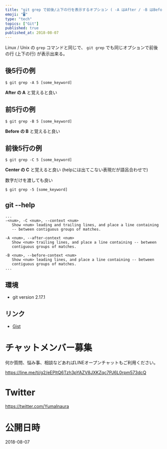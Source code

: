 ```yaml
---
title: "git grep で前後/上下の行を表示するオプション ( -A はAfter / -B はBefore / -C はCenter )"
emoji: "🖥"
type: "tech"
topics: ["Git"]
published: true
published_at: 2018-08-07
---
```


Linux / Unix の `grep` コマンドと同じで、 `git grep` でも同じオプションで前後の行 (上下の行) が表示出来る。

## 後5行の例

```
$ git grep -A 5 [some_keyword]
```

**After の A** と覚えると良い

## 前5行の例

```
$ git grep -B 5 [some_keyword]
```

**Before の B** と覚えると良い

## 前後5行の例

```
$ git grep -C 5 [some_keyword]
```

**Center の C** と覚えると良い
(helpには出てこない表現だが語呂合わせで)



数字だけを渡しても良い

```
$ git grep -5 [some_keyword]
```


## git --help

```
...
-<num>, -C <num>, --context <num>
   Show <num> leading and trailing lines, and place a line containing
   -- between contiguous groups of matches.

-A <num>, --after-context <num>
   Show <num> trailing lines, and place a line containing -- between
   contiguous groups of matches.

-B <num>, --before-context <num>
   Show <num> leading lines, and place a line containing -- between
   contiguous groups of matches.
...
```

## 環境

- git version 2.17.1

## リンク

- [Gist](https://gist.github.com/YumaInaura/139dc0d1b8a1fcded5636673b011829d)








<!-- Update From Qiita API -->

# チャットメンバー募集


何か質問、悩み事、相談などあればLINEオープンチャットもご利用ください。

https://line.me/ti/g2/eEPltQ6Tzh3pYAZV8JXKZqc7PJ6L0rpm573dcQ





# Twitter


https://twitter.com/YumaInaura


<!-- Update From Qiita API -->



# 公開日時

2018-08-07
